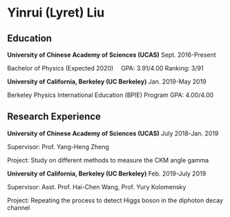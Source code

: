 # Yinrui (Lyret) Liu

## Education
**University of Chinese Academy of Sciences (UCAS)** Sept. 2016-Present

Bachelor of Physics (Expected 2020)    &emsp;GPA: 3.91/4.00     Ranking: 3/91

**University of California, Berkeley (UC Berkeley)** Jan. 2019-May 2019

Berkeley Physics International Education (BPIE) Program     GPA: 4.00/4.00

## Research Experience
**University of Chinese Academy of Sciences (UCAS)** July 2018-Jan. 2019

Supervisor: Prof. Yang-Heng Zheng

Project: Study on different methods to measure the CKM angle gamma

**University of California, Berkeley (UC Berkeley)** Feb. 2019-July 2019

Supervisor: Asst. Prof. Hai-Chen Wang, Prof. Yury Kolomensky

Project: Repeating the process to detect Higgs boson in the diphoton decay channel
